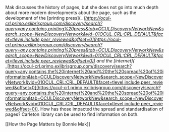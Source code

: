 Mak discusses the history of pages, but she does not go into much depth about more modern developments about the page, such as the development of the [printing press](_ _[https://ocul-crl.primo.exlibrisgroup.com/discovery/search?query=any,contains,printing%20press&tab=OCULDiscoveryNetworkNew&search_scope=NewDiscoveryNetwork&vid=01OCUL_CRL:CRL_DEFAULT&facet=tlevel,include,peer_reviewed&offset=0](https://ocul-crl.primo.exlibrisgroup.com/discovery/search?query=any,contains,printing%20press&tab=OCULDiscoveryNetworkNew&search_scope=NewDiscoveryNetwork&vid=01OCUL_CRL:CRL_DEFAULT&facet=tlevel,include,peer_reviewed&offset=0)) and the [internet](_ _[https://ocul-crl.primo.exlibrisgroup.com/discovery/search?query=any,contains,the%20internet%20and%20the%20spread%20of%20information&tab=OCULDiscoveryNetworkNew&search_scope=NewDiscoveryNetwork&vid=01OCUL_CRL:CRL_DEFAULT&facet=tlevel,include,peer_reviewed&offset=0](https://ocul-crl.primo.exlibrisgroup.com/discovery/search?query=any,contains,the%20internet%20and%20the%20spread%20of%20information&tab=OCULDiscoveryNetworkNew&search_scope=NewDiscoveryNetwork&vid=01OCUL_CRL:CRL_DEFAULT&facet=tlevel,include,peer_reviewed&offset=0)). How has those impacted the spread and standardisation of pages? Carleton library can be used to find information on both.

[[How the Page Matters by Bonnie Mak]]